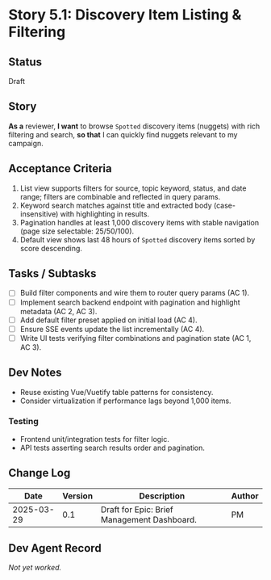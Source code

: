 # Story 5.1: Discovery Item Listing & Filtering

## Status
Draft

## Story
**As a** reviewer,
**I want** to browse `Spotted` discovery items (nuggets) with rich filtering and search,
**so that** I can quickly find nuggets relevant to my campaign.

## Acceptance Criteria
1. List view supports filters for source, topic keyword, status, and date range; filters are combinable and reflected in query params.
2. Keyword search matches against title and extracted body (case-insensitive) with highlighting in results.
3. Pagination handles at least 1,000 discovery items with stable navigation (page size selectable: 25/50/100).
4. Default view shows last 48 hours of `Spotted` discovery items sorted by score descending.

## Tasks / Subtasks
- [ ] Build filter components and wire them to router query params (AC 1).
- [ ] Implement search backend endpoint with pagination and highlight metadata (AC 2, AC 3).
- [ ] Add default filter preset applied on initial load (AC 4).
- [ ] Ensure SSE events update the list incrementally (AC 4).
- [ ] Write UI tests verifying filter combinations and pagination state (AC 1, AC 3).

## Dev Notes
- Reuse existing Vue/Vuetify table patterns for consistency.
- Consider virtualization if performance lags beyond 1,000 items.

### Testing
- Frontend unit/integration tests for filter logic.
- API tests asserting search results order and pagination.

## Change Log
| Date | Version | Description | Author |
|------|---------|-------------|--------|
| 2025-03-29 | 0.1 | Draft for Epic: Brief Management Dashboard. | PM |

## Dev Agent Record
_Not yet worked._
